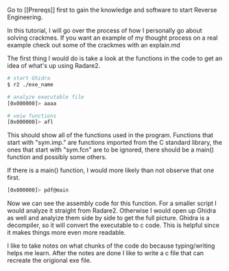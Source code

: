 Go to [[Prereqs]] first to gain the knowledge and software to start Reverse Engineering.

In this tutorial, I will go over the process of how I personally go about solving crackmes. If you want an example of my thought process on a real example check out some of the crackmes with an explain.md

The first thing I would do is take a look at the functions in the code to get an idea of what's up using Radare2.

```bash
# start Ghidra
$ r2 ./exe_name

# analyze executable file
[0x000000]> aaaa

# veiw functions
[0x000000]> afl
```

This should show all of the functions used in the program. Functions that start with "sym.imp." are functions imported from the C standard library, the ones that start with "sym.fcn" are to be ignored, there should be a main() function and possibly some others.

If there is a main() function, I would more likely than not observe that one first.

```bash
[0x000000]> pdf@main
```

Now we can see the assembly code for this function. For a smaller script I would analyze it straight from Radare2. Otherwise I would open up Ghidra as well and analyize them side by side to get the full picture. Ghidra is a decompiler, so it will convert the executable to c code. This is helpful since it makes things more even more readable.

I like to take notes on what chunks of the code do because typing/writing helps me learn. After the notes are done I like to write a c file that can recreate the origional exe file.
